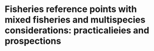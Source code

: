 # Fisheries reference points with mixed fisheries and multispecies considerations: practicalieies and prospections

